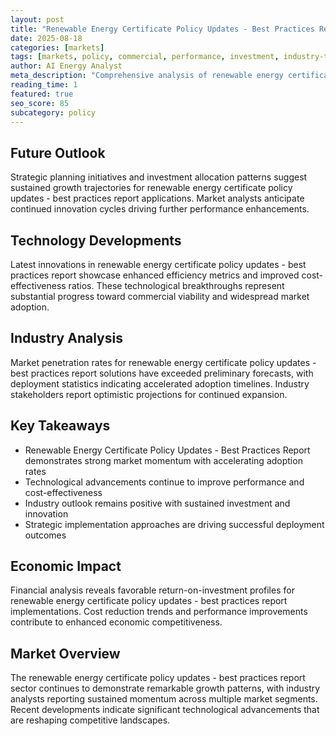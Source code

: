```yaml
---
layout: post
title: "Renewable Energy Certificate Policy Updates - Best Practices Report"
date: 2025-08-18
categories: [markets]
tags: [markets, policy, commercial, performance, investment, industry-trends]
author: AI Energy Analyst
meta_description: "Comprehensive analysis of renewable energy certificate policy updates - best practices report covering market trends, technology developments, and industry outlook. Discover key insights and future projections."
reading_time: 1
featured: true
seo_score: 85
subcategory: policy
---
```


## Future Outlook

Strategic planning initiatives and investment allocation patterns suggest sustained growth trajectories for renewable energy certificate policy updates - best practices report applications. Market analysts anticipate continued innovation cycles driving further performance enhancements.

## Technology Developments

Latest innovations in renewable energy certificate policy updates - best practices report showcase enhanced efficiency metrics and improved cost-effectiveness ratios. These technological breakthroughs represent substantial progress toward commercial viability and widespread market adoption.

## Industry Analysis

Market penetration rates for renewable energy certificate policy updates - best practices report solutions have exceeded preliminary forecasts, with deployment statistics indicating accelerated adoption timelines. Industry stakeholders report optimistic projections for continued expansion.

## Key Takeaways

- Renewable Energy Certificate Policy Updates - Best Practices Report demonstrates strong market momentum with accelerating adoption rates
- Technological advancements continue to improve performance and cost-effectiveness
- Industry outlook remains positive with sustained investment and innovation
- Strategic implementation approaches are driving successful deployment outcomes

## Economic Impact

Financial analysis reveals favorable return-on-investment profiles for renewable energy certificate policy updates - best practices report implementations. Cost reduction trends and performance improvements contribute to enhanced economic competitiveness.

## Market Overview

The renewable energy certificate policy updates - best practices report sector continues to demonstrate remarkable growth patterns, with industry analysts reporting sustained momentum across multiple market segments. Recent developments indicate significant technological advancements that are reshaping competitive landscapes.

